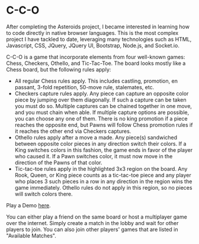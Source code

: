 # C-C-O

After completing the Asteroids project, I became interested in learning how to code directly in native browser languages. This is the most complex project I have tackled to date, leveraging many technologies such as HTML, Javascript, CSS, JQuery, JQuery UI, Bootstrap, Node.js, and Socket.io.

C-C-O is a game that incorporate elements from four well-known games: Chess, Checkers, Othello, and Tic-Tac-Toe. The board looks mostly like a Chess board, but the following rules apply:

* All regular Chess rules apply. This includes castling, promotion, en passant, 3-fold repetition, 50-move rule, stalemates, etc.
* Checkers capture rules apply. Any piece can capture an opposite color piece by jumping over them diagonally. If such a capture can be taken you must do so. Multiple captures can be chained together in one move, and you must chain when able. If multiple capture options are possible, you can choose any one of them. There is no king promotion if a piece reaches the opposite end, but Pawns will follow Chess promotion rules if it reaches the other end via Checkers captures.
* Othello rules apply after a move a made. Any piece(s) sandwiched between opposite color pieces in any direction switch their colors. If a King switches colors in this fashion, the game ends in favor of the player who caused it. If a Pawn switches color, it must now move in the direction of the Pawns of that color.
* Tic-tac-toe rules apply in the highlighted 3x3 region on the board. Any Rook, Queen, or King piece counts as a tic-tac-toe piece and any player who places 3 such pieces in a row in any direction in the region wins the game immediately. Othello rules do not apply in this region, so no pieces will switch colors there.

Play a Demo [here](https://c-c-o.herokuapp.com).

You can either play a friend on the same board or host a multiplayer game over the internet. Simply create a match in the lobby and wait for other players to join. You can also join other players' games that are listed in "Available Matches".
